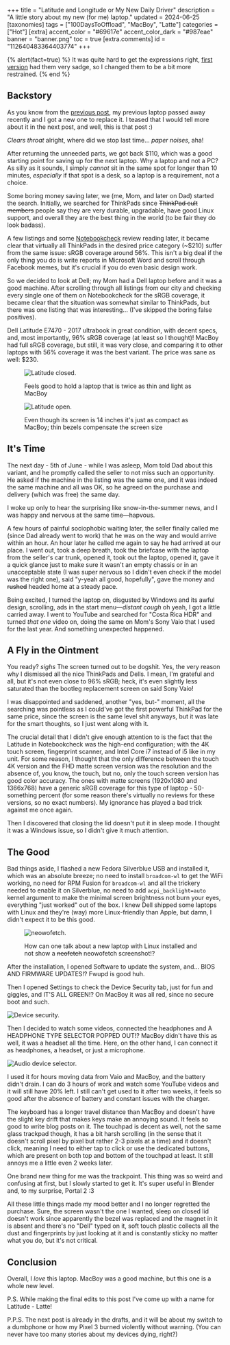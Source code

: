 +++
title = "Latitude and Longitude or My New Daily Driver"
description = "A little story about my new (for me) laptop."
updated = 2024-06-25
[taxonomies]
tags = ["100DaysToOffload", "MacBoy", "Latte"]
categories = ["Hot"]
[extra]
accent_color = "#69617e"
accent_color_dark = "#987eae"
banner = "banner.png"
toc = true
[extra.comments]
id = "112640483364403774"
+++

{% alert(fact=true) %}
It was quite hard to get the expressions right, [first version](https://codeberg.org/daudix/website/src/commit/e39dd708a4d39012ce54f23673cb13460210bc75/content/blog/not-that-latitude/header.png) had them very sadge, so I changed them to be a bit more restrained.
{% end %}

## Backstory

As you know from the [previous post](@/blog/2024-06-11-macboy-chronicles/index.md), my previous laptop passed away recently and I got a new one to replace it. I teased that I would tell more about it in the next post, and well, this is that post :)

*Clears throat* alright, where did we stop last time... *paper noises*, aha!

After returning the unneeded parts, we got back $110, which was a good starting point for saving up for the next laptop. Why a laptop and not a PC? As silly as it sounds, I simply *cannot* sit in the same spot for longer than 10 minutes, *especially* if that spot is a desk, so a laptop is a requirement, not a choice.

Some boring money saving later, we (me, Mom, and later on Dad) started the search. Initially, we searched for ThinkPads since ~~ThinkPad cult members~~ people say they are very durable, upgradable, have good Linux support, and overall they are the best thing in the world (to be fair they do look badass).

A few listings and some [Notebookcheck](https://www.notebookcheck.net) review reading later, it became clear that virtually all ThinkPads in the desired price category (~$210) suffer from the same issue: sRGB coverage around 56%. This isn't a big deal if the only thing you do is write reports in Microsoft Word and scroll through Facebook memes, but it's crucial if you do even basic design work.

So we decided to look at Dell; my Mom had a Dell laptop before and it was a good machine. After scrolling through all listings from our city and checking every single one of them on Notebookcheck for the sRGB coverage, it became clear that the situation was somewhat similar to ThinkPads, but there was one listing that was interesting... (I've skipped the boring false positives).

Dell Latitude E7470 - 2017 ultrabook in great condition, with decent specs, and, most importantly, 96% sRGB coverage (at least so I thought)! MacBoy had full sRGB coverage, but still, it was very close, and comparing it to other laptops with 56% coverage it was the best variant. The price was sane as well: $230.

<figure>

![Latitude closed.](latitude-closed.jpg)
<figcaption>Feels good to hold a laptop that is twice as thin and light as MacBoy</figcaption>
</figure>

<figure>

![Latitude open.](latitude-open.jpg)
<figcaption>Even though its screen is 14 inches it's just as compact as MacBoy; thin bezels compensate the screen size</figcaption>
</figure>

## It's Time

The next day - 5th of June - while I was asleep, Mom told Dad about this variant, and he promptly called the seller to not miss such an opportunity. He asked if the machine in the listing was the same one, and it was indeed the same machine and all was OK, so he agreed on the purchase and delivery (which was free) the same day.

I woke up only to hear the surprising like snow-in-the-summer news, and I was happy and nervous at the same time—hapvous.

A few hours of painful sociophobic waiting later, the seller finally called me (since Dad already went to work) that he was on the way and would arrive within an hour. An hour later he called me again to say he had arrived at our place. I went out, took a deep breath, took the briefcase with the laptop from the seller's car trunk, opened it, took out the laptop, opened it, gave it a quick glance just to make sure it wasn't an empty chassis or in an unacceptable state (I was super nervous so I didn't even check if the model was the right one), said "y-yeah all good, hopefully", gave the money and ~~rushed~~ headed home at a steady pace.

Being excited, I turned the laptop on, disgusted by Windows and its awful design, scrolling, ads in the start menu—*distant cough* oh yeah, I got a little carried away. I went to YouTube and searched for "Costa Rica HDR" and turned *that one* video on, doing the same on Mom's Sony Vaio that I used for the last year. And something unexpected happened.

## A Fly in the Ointment

You ready? *sighs* The screen turned out to be dogshit. Yes, the very reason why I dismissed all the nice ThinkPads and Dells. I mean, I'm grateful and all, but it's not even close to 96% sRGB; heck, it's even slightly less saturated than the bootleg replacement screen on said Sony Vaio!

I was disappointed and saddened, another "yes, but-" moment, all the searching was pointless as I could've got the first powerful ThinkPad for the same price, since the screen is the same level shit anyways, but it was late for the smart thoughts, so I just went along with it.

The crucial detail that I didn't give enough attention to is the fact that the Latitude in Notebookcheck was the high-end configuration; with the 4K touch screen, fingerprint scanner, and Intel Core i7 instead of i5 like in my unit. For some reason, I thought that the only difference between the touch 4K version and the FHD matte screen version was the resolution and the absence of, you know, the touch, but no, only the touch screen version has good color accuracy. The ones with matte screens (1920x1080 and 1366x768) have a generic sRGB coverage for this type of laptop - 50-something percent (for some reason there's virtually no reviews for these versions, so no exact numbers). My ignorance has played a bad trick against me once again.

Then I discovered that closing the lid doesn't put it in sleep mode. I thought it was a Windows issue, so I didn't give it much attention.

## The Good

Bad things aside, I flashed a new Fedora Silverblue USB and installed it, which was an absolute breeze; no need to install `broadcom-wl` to get the WiFi working, no need for RPM Fusion for `broadcom-wl` and all the trickery needed to enable it on Silverblue, no need to add `acpi_backlight=auto` kernel argument to make the minimal screen brightness not burn your eyes, everything "just worked" out of the box. I knew Dell shipped some laptops with Linux and they're (way) more Linux-friendly than Apple, but damn, I didn't expect it to be this good.

<figure>

![neowofetch.](neowofetch.png#transparent)
<figcaption>How can one talk about a new laptop with Linux installed and not show a <del>neofetch</del> neowofetch screenshot!?</figcaption>
</figure>

After the installation, I opened Software to update the system, and... BIOS AND FIRMWARE UPDATES!? Fwupd is good huh.

Then I opened Settings to check the Device Security tab, just for fun and giggles, and IT'S ALL GREEN!? On MacBoy it was all red, since no secure boot and such.

![Device security.](device-security.png#transparent)

Then I decided to watch some videos, connected the headphones and A HEADPHONE TYPE SELECTOR POPPED OUT!? MacBoy didn't have this as well, it was a headset all the time. Here, on the other hand, I can connect it as headphones, a headset, or just a microphone.

![Audio device selector.](audio-device-selector.png)

I used it for hours moving data from Vaio and MacBoy, and the battery didn't drain. I can do 3 hours of work and watch some YouTube videos and it will still have 20% left. I still can't get used to it after two weeks, it feels so good after the absence of battery and constant issues with the charger.

The keyboard has a longer travel distance than MacBoy and doesn't have the slight key drift that makes keys make an annoying sound. It feels so good to write blog posts on it. The touchpad is decent as well, not the same glass trackpad though, it has a bit harsh scrolling (in the sense that it doesn't scroll pixel by pixel but rather 2-3 pixels at a time) and it doesn't click, meaning I need to either tap to click or use the dedicated buttons, which are present on both top and bottom of the touchpad at least. It still annoys me a little even 2 weeks later.

One brand new thing for me was the trackpoint. This thing was so weird and confusing at first, but I slowly started to get it. It's super useful in Blender and, to my surprise, Portal 2 :3

All these little things made my mood better and I no longer regretted the purchase. Sure, the screen wasn't the one I wanted, sleep on closed lid doesn't work since apparently the bezel was replaced and the magnet in it is absent and there's no "Dell" typed on it, soft touch plastic collects all the dust and fingerprints by just looking at it and is constantly sticky no matter what you do, but it's not critical.

## Conclusion

Overall, I *love* this laptop. MacBoy was a good machine, but this one is a whole new level.

P.S. While making the final edits to this post I've come up with a name for Latitude - Latte!

P.P.S. The next post is already in the drafts, and it will be about my switch to a dumbphone or how my Pixel 3 burned violently without warning. (You can never have too many stories about my devices dying, right?)

